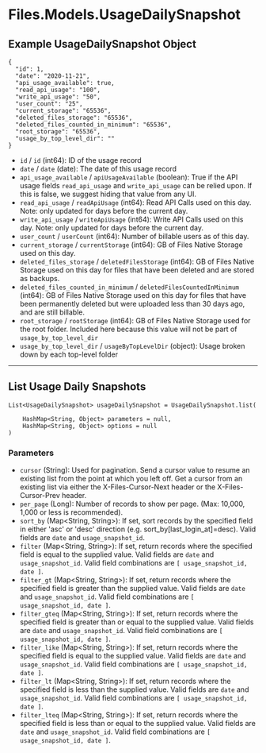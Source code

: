 # Files.Models.UsageDailySnapshot

## Example UsageDailySnapshot Object

```
{
  "id": 1,
  "date": "2020-11-21",
  "api_usage_available": true,
  "read_api_usage": "100",
  "write_api_usage": "50",
  "user_count": "25",
  "current_storage": "65536",
  "deleted_files_storage": "65536",
  "deleted_files_counted_in_minimum": "65536",
  "root_storage": "65536",
  "usage_by_top_level_dir": ""
}
```

* `id` / `id`  (int64): ID of the usage record
* `date` / `date`  (date): The date of this usage record
* `api_usage_available` / `apiUsageAvailable`  (boolean): True if the API usage fields `read_api_usage` and `write_api_usage` can be relied upon.  If this is false, we suggest hiding that value from any UI.
* `read_api_usage` / `readApiUsage`  (int64): Read API Calls used on this day. Note: only updated for days before the current day.
* `write_api_usage` / `writeApiUsage`  (int64): Write API Calls used on this day. Note: only updated for days before the current day.
* `user_count` / `userCount`  (int64): Number of billable users as of this day.
* `current_storage` / `currentStorage`  (int64): GB of Files Native Storage used on this day.
* `deleted_files_storage` / `deletedFilesStorage`  (int64): GB of Files Native Storage used on this day for files that have been deleted and are stored as backups.
* `deleted_files_counted_in_minimum` / `deletedFilesCountedInMinimum`  (int64): GB of Files Native Storage used on this day for files that have been permanently deleted but were uploaded less than 30 days ago, and are still billable.
* `root_storage` / `rootStorage`  (int64): GB of Files Native Storage used for the root folder.  Included here because this value will not be part of `usage_by_top_level_dir`
* `usage_by_top_level_dir` / `usageByTopLevelDir`  (object): Usage broken down by each top-level folder


---

## List Usage Daily Snapshots

```
List<UsageDailySnapshot> usageDailySnapshot = UsageDailySnapshot.list(
    
    HashMap<String, Object> parameters = null,
    HashMap<String, Object> options = null
)
```

### Parameters

* `cursor` (String): Used for pagination.  Send a cursor value to resume an existing list from the point at which you left off.  Get a cursor from an existing list via either the X-Files-Cursor-Next header or the X-Files-Cursor-Prev header.
* `per_page` (Long): Number of records to show per page.  (Max: 10,000, 1,000 or less is recommended).
* `sort_by` (Map<String, String>): If set, sort records by the specified field in either 'asc' or 'desc' direction (e.g. sort_by[last_login_at]=desc). Valid fields are `date` and `usage_snapshot_id`.
* `filter` (Map<String, String>): If set, return records where the specified field is equal to the supplied value. Valid fields are `date` and `usage_snapshot_id`. Valid field combinations are `[ usage_snapshot_id, date ]`.
* `filter_gt` (Map<String, String>): If set, return records where the specified field is greater than the supplied value. Valid fields are `date` and `usage_snapshot_id`. Valid field combinations are `[ usage_snapshot_id, date ]`.
* `filter_gteq` (Map<String, String>): If set, return records where the specified field is greater than or equal to the supplied value. Valid fields are `date` and `usage_snapshot_id`. Valid field combinations are `[ usage_snapshot_id, date ]`.
* `filter_like` (Map<String, String>): If set, return records where the specified field is equal to the supplied value. Valid fields are `date` and `usage_snapshot_id`. Valid field combinations are `[ usage_snapshot_id, date ]`.
* `filter_lt` (Map<String, String>): If set, return records where the specified field is less than the supplied value. Valid fields are `date` and `usage_snapshot_id`. Valid field combinations are `[ usage_snapshot_id, date ]`.
* `filter_lteq` (Map<String, String>): If set, return records where the specified field is less than or equal to the supplied value. Valid fields are `date` and `usage_snapshot_id`. Valid field combinations are `[ usage_snapshot_id, date ]`.
